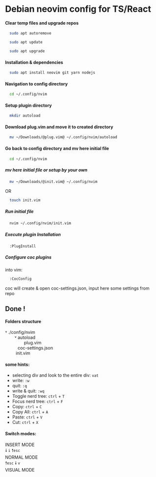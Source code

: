 # Debian neovim config for TS/React
#### Clear temp files and upgrade repos

```bash
  sudo apt autoremove
```

```bash
  sudo apt update
```

```bash
  sudo apt upgrade
```
#### Installation & dependencies

```bash
  sudo apt install neovim git yarn nodejs
```
#### Navigation to config directory 

```bash
  cd ~/.config/nvim 
```
#### Setup plugin directory

```bash
  mkdir autoload 
```
 #### Download plug.vim and move it to created directory
```bash
  mv ~/Downloads/@plug.vim@ ~/.config/nvim/autoload
```
#### Go back to config directory and mv here initial file 

```bash
  cd ~/.config/nvim 
```
##### mv here initial file or setup by your own 

```bash
  mv ~/Downloads/@init.vim@ ~/.config/nvim
```
OR 

```bash
  touch init.vim
```
##### Run initial file

```bash
  nvim ~/.config/nvim/init.vim
```
##### Execute plugin Installation

```bash
  :PlugInstall
```
##### Configure coc plugins
into vim:
```bash
  :CocConfig
```
coc will create & open coc-settings.json, input here some settings from repo

## Done !
#### Folders structure
˅ ./config/nvim <br />
⠀⠀⠀˅ autoload <br />
⠀⠀⠀⠀⠀⠀plug.vim <br />
⠀⠀⠀⠀coc-settings.json <br />
⠀⠀ ⠀init.vim 

#### some hints:
- selecting div and look to the entire div: ```vat```
- write: ```:w```
- quit: ```:q```
- write & quit: ```:wq```
- Toggle nerd tree: ```ctrl``` + ```T```
- Focus nerd tree: ```ctrl``` + ```F```
- Copy: ```ctrl``` + ```C```
- Copy All: ```ctrl``` + ```A```
- Paste: ```ctrl``` + ```V```
- Cut: ```ctrl``` + ```X```



#### Switch modes:
INSERT MODE <br />
 🠗 ```i``` 🠕```esc``` <br />
NORMAL MODE <br />
 🠕```esc```   🠗 ```v``` <br />
VISUAL MODE <br />
